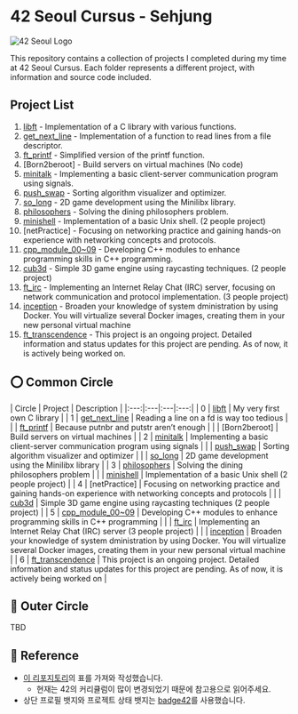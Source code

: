 # 42 Seoul Cursus - Sehjung

![42 Seoul Logo](https://www.42seoul.kr/assets/images/42_logo.svg)

This repository contains a collection of projects I completed during my time at 42 Seoul Cursus. Each folder represents a different project, with information and source code included.

## Project List

1. [libft](./libft) - Implementation of a C library with various functions.
2. [get_next_line](./get_next_line) - Implementation of a function to read lines from a file descriptor.
3. [ft_printf](./ft_printf) - Simplified version of the printf function.
4. [Born2beroot] - Build servers on virtual machines (No code)
5. [minitalk](./minitalk) - Implementing a basic client-server communication program using signals.
6. [push_swap](./push_swap) - Sorting algorithm visualizer and optimizer.
7. [so_long](./so_long) - 2D game development using the Minilibx library.
8. [philosophers](./Philosophers) - Solving the dining philosophers problem.
9. [minishell](./minishell) - Implementation of a basic Unix shell. (2 people project)
10. [netPractice] - Focusing on networking practice and gaining hands-on experience with networking concepts and protocols.
11. [cpp_module_00~09](./cpp_module) - Developing C++ modules to enhance programming skills in C++ programming.
12. [cub3d](./cub3d) - Simple 3D game engine using raycasting techniques. (2 people project)
13. [ft_irc](./ft_irc) - Implementing an Internet Relay Chat (IRC) server, focusing on network communication and protocol implementation. (3 people project)
14. [inception](./inception) - Broaden your knowledge of system dministration by using Docker. You will virtualize several Docker images, creating them in your new personal virtual machine
15. [ft_transcendence](./ft_transcendence) - This project is an ongoing project. Detailed information and status updates for this project are pending. As of now, it is actively being worked on.


## ⭕️ Common Circle
| Circle | Project | Description |
|:---:|:---|:---|:---:|
| 0 | [libft](./libft) | My very first own C library |
| 1 | [get_next_line](./get_next_line) | Reading a line on a fd is way too tedious |
|   | [ft_printf](./ft_printf) | Because putnbr and putstr aren’t enough |
|   | [Born2beroot] | Build servers on virtual machines |
| 2 | [minitalk](./minitalk) | Implementing a basic client-server communication program using signals |
|   | [push_swap](./push_swap) | Sorting algorithm visualizer and optimizer |
|   | [so_long](./so_long) | 2D game development using the Minilibx library |
| 3 | [philosophers](./Philosophers) | Solving the dining philosophers problem |
|   | [minishell](./minishell) | Implementation of a basic Unix shell (2 people project) |
| 4 | [netPractice] | Focusing on networking practice and gaining hands-on experience with networking concepts and protocols |
|   | [cub3d](./cub3d) | Simple 3D game engine using raycasting techniques (2 people project) |
| 5 | [cpp_module_00~09](./cpp_module) | Developing C++ modules to enhance programming skills in C++ programming |
|   | [ft_irc](./ft_irc) | Implementing an Internet Relay Chat (IRC) server (3 people project) |
|   | [inception](./inception) | Broaden your knowledge of system dministration by using Docker. You will virtualize several Docker images, creating them in your new personal virtual machine |
| 6 | [ft_transcendence](./ft_transcendence) | This project is an ongoing project. Detailed information and status updates for this project are pending. As of now, it is actively being worked on |

## 🚀 Outer Circle
TBD

## 📒 Reference
- [이 리포지토리](https://github.com/365kim/42_cursus)의 표를 가져와 작성했습니다.
  - 현재는 42의 커리큘럼이 많이 변경되었기 때문에 참고용으로 읽어주세요.
- 상단 프로필 뱃지와 프로젝트 상태 뱃지는 [badge42](https://github.com/JaeSeoKim/badge42)를 사용했습니다.
